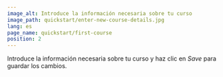 ```yaml
---
image_alt: Introduce la información necesaria sobre tu curso
image_path: quickstart/enter-new-course-details.jpg
lang: es
page_name: quickstart/first-course
position: 2
---
```


Introduce la información necesaria sobre tu curso y haz clic en *Save* para guardar los cambios.

